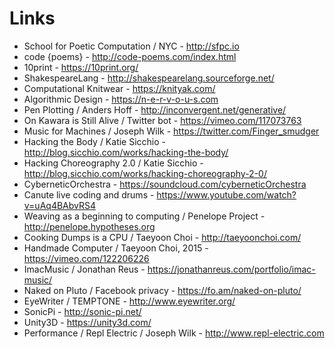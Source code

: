# Links

* School for Poetic Computation / NYC - http://sfpc.io
* code {poems} - http://code-poems.com/index.html
* 10print - https://10print.org/
* ShakespeareLang - http://shakespearelang.sourceforge.net/
* Computational Knitwear - https://knityak.com/
* Algorithmic Design - https://n-e-r-v-o-u-s.com
* Pen Plotting / Anders Hoff - http://inconvergent.net/generative/
* On Kawara is Still Alive / Twitter bot - https://vimeo.com/117073763
* Music for Machines / Joseph Wilk - https://twitter.com/Finger_smudger
* Hacking the Body / Katie Sicchio - http://blog.sicchio.com/works/hacking-the-body/
* Hacking Choreography 2.0 / Katie Sicchio - http://blog.sicchio.com/works/hacking-choreography-2-0/
* CyberneticOrchestra - https://soundcloud.com/cyberneticOrchestra
* Canute live coding and drums - https://www.youtube.com/watch?v=uAq4BAbvRS4
* Weaving as a beginning to computing / Penelope Project - http://penelope.hypotheses.org
* Cooking Dumps is a CPU / Taeyoon Choi - http://taeyoonchoi.com/
* Handmade Computer / Taeyoon Choi, 2015 - https://vimeo.com/122206226
* ImacMusic / Jonathan Reus - https://jonathanreus.com/portfolio/imac-music/
* Naked on Pluto / Facebook privacy - https://fo.am/naked-on-pluto/
* EyeWriter / TEMPTONE - http://www.eyewriter.org/
* SonicPi - http://sonic-pi.net/
* Unity3D - https://unity3d.com/
* Performance / Repl Electric / Joseph Wilk - http://www.repl-electric.com

